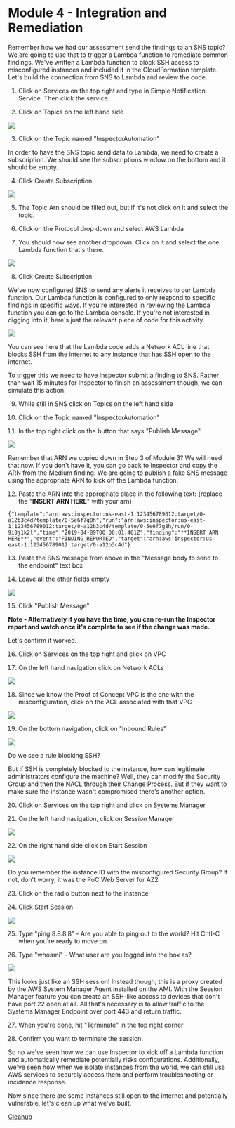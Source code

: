 Module 4 - Integration and Remediation
======================================

Remember how we had our assessment send the findings to an SNS topic? We are going to use that to trigger a Lambda function to remediate common findings. We've written a Lambda function to block SSH access to misconfigured instances and included it in the CloudFormation template. Let's build the connection from SNS to Lambda and review the code.

1.	Click on Services on the top right and type in Simple Notification Service. Then click the service.

2.	Click on Topics on the left hand side

![](./images/mod4-1-sns-topics.png)

3.	Click on the Topic named "InspectorAutomation"

In order to have the SNS topic send data to Lambda, we need to create a subscription. We should see the subscriptions window on the bottom and it should be empty.

4.	Click Create Subscription

![](./images/mod4-2-subscription.png)

5.	The Topic Arn should be filled out, but if it's not click on it and select the topic.

6.	Click on the Protocol drop down and select AWS Lambda

7.	You should now see another dropdown. Click on it and select the one Lambda function that's there.

![](./images/mod4-3-create-subscription.png)

8.	Click Create Subscription

We've now configured SNS to send any alerts it receives to our Lambda function. Our Lambda function is configured to only respond to specific findings in specific ways. If you're interested in reviewing the Lambda function you can go to the Lambda console. If you're not interested in digging into it, here's just the relevant piece of code for this activity.

![](./images/mod4-13-lambda-code.png)

You can see here that the Lambda code adds a Network ACL line that blocks SSH from the internet to any instance that has SSH open to the internet.

To trigger this we need to have Inspector submit a finding to SNS. Rather than wait 15 minutes for Inspector to finish an assessment though, we can simulate this action.

9.	While still in SNS click on Topics on the left hand side

10.	Click on the Topic named "InspectorAutomation"

11.	In the top right click on the button that says "Publish Message"

![](./images/mod4-4-publish.png)

Remember that ARN we copied down in Step 3 of Module 3? We will need that now. If you don't have it, you can go back to Inspector and copy the ARN from the Medium finding. We are going to publish a fake SNS message using the appropriate ARN to kick off the Lambda function.

12.	Paste the ARN into the appropriate place in the following text: {replace the "**INSERT ARN HERE**" with your arn)

```
{"template":"arn:aws:inspector:us-east-1:123456789012:target/0-a12b3c4d/template/0-5e6f7g8h","run":"arn:aws:inspector:us-east-1:123456789012:target/0-a12b3c4d/template/0-5e6f7g8h/run/0-9i0j1k2l","time":"2019-04-09T00:00:01.401Z","finding":"**INSERT ARN HERE**","event":"FINDING_REPORTED","target":"arn:aws:inspector:us-east-1:123456789012:target/0-a12b3c4d"}
```

13.	Paste the SNS message from above in the "Message body to send to the endpoint" text box

14.	Leave all the other fields empty

![](./images/mod4-5-message.png)

15.	Click "Publish Message"

**Note - Alternatively if you have the time, you can re-run the Inspector report and watch once it's complete to see if the change was made.**

Let's confirm it worked.

16.	Click on Services on the top right and click on VPC

17.	On the left hand navigation click on Network ACLs

![](./images/mod4-6-vpc-nacls.png)

18.	Since we know the Proof of Concept VPC is the one with the misconfiguration, click on the ACL associated with that VPC

![](./images/mod4-7-nacls.png)

19.	On the bottom navigation, click on "Inbound Rules"

![](./images/mod4-8-nacl-rules.png)

Do we see a rule blocking SSH?

But if SSH is completely blocked to the instance, how can legitimate administrators configure the machine? Well, they can modify the Security Group and then the NACL through their Change Process. But if they want to make sure the instance wasn't compromised there's another option.

20.	Click on Services on the top right and click on Systems Manager

21.	On the left hand navigation, click on Session Manager

![](./images/mod4-9-systems-manager.png)

22.	On the right hand side click on Start Session

![](./images/mod4-10-session-manager.png)

Do you remember the instance ID with the misconfigured Security Group? If not, don't worry, it was the PoC Web Server for AZ2

23.	Click on the radio button next to the instance

24.	Click Start Session

![](./images/mod4-11-session-instances.png)

25.	Type "ping 8.8.8.8" - Are you able to ping out to the world? Hit Cntl-C when you're ready to move on.

26. Type "whoami" - What user are you logged into the box as?

![](./images/mod4-12-active-session.png)

This looks just like an SSH session! Instead though, this is a proxy created by the AWS System Manager Agent installed on the AMI. With the Session Manager feature you can create an SSH-like access to devices that don't have port 22 open at all. All that's necessary is to allow traffic to the Systems Manager Endpoint over port 443 and return traffic.

27.	When you're done, hit "Terminate" in the top right corner

28.	Confirm you want to terminate the session.

So no we've seen how we can use Inspector to kick off a Lambda function and automatically remediate potentially risks configurations. Additionally, we've seen how when we isolate instances from the world, we can still use AWS services to securely access them and perform troubleshooting or incidence response.

Now since there are some instances still open to the internet and potentially vulnerable, let's clean up what we've built.

[Cleanup](05-cleanup.md)
